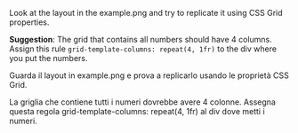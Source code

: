 Look at the layout in the example.png and try to replicate it using CSS Grid properties.

**Suggestion**:
The grid that contains all numbers should have 4 columns. Assign this rule `grid-template-columns: repeat(4, 1fr)` to the div where you put the numbers.


Guarda il layout in example.png e prova a replicarlo usando le proprietà CSS Grid.

La griglia che contiene tutti i numeri dovrebbe avere 4 colonne. Assegna questa regola grid-template-columns: repeat(4, 1fr) al div dove metti i numeri.